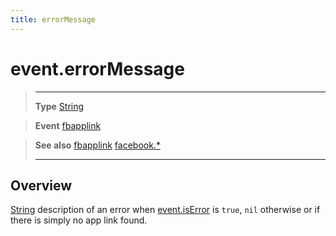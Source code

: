 ```yaml
---
title: errorMessage
---
```

# event.errorMessage

> --------------------- ------------------------------------------------------------------------------------------
> __Type__              [String](https://docs.coronalabs.com/api/type/String.html)

> __Event__             [fbapplink](/plugin/facebook/event/fbapplink/)

> __See also__          [fbapplink](/plugin/facebook/event/fbapplink/)
>						[facebook.*](/plugin/facebook/)
> --------------------- ------------------------------------------------------------------------------------------

## Overview

[String](https://docs.coronalabs.com/api/type/String.html) description of an error when [event.isError](/plugin/facebook/event/fbapplink/isError) is `true`, `nil` otherwise or if there is simply no app link found.